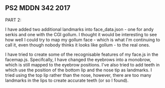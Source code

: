 ## PS2 MDDN 342 2017

PART 2:

I have added two additional landmarks into face_data.json - one for andy serkis and one with the CGI gollum. I thought it would be interesting to see how well I could try to map my gollum face - which is what I'm continuing to call it, even though nobody thinks it looks like gollum - to the real ones. 

I have tried to create some of the recognisable features of my face.js in the facemap.js. Specifcally, I have changed the eyebrows into a monobrow, which is still mapped to the eyebrow positions. I've also tried to add teeth in which use the position of the bottom lip and the nose tip as landmarks. I tried using the top lip rather than the nose, however, there are too many landmarks in the lips to create accurate teeth (or so I found).








